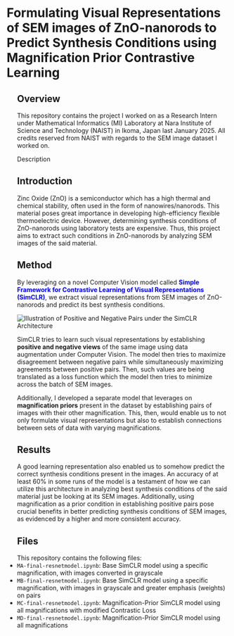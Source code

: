 <h1>Formulating Visual Representations of SEM images of
 ZnO-nanorods to Predict Synthesis Conditions using
 Magnification Prior Contrastive Learning</h1>

<ul>
  <h2>Overview</h2>
  This repository contains the project I worked on as a Research Intern under Mathematical Informatics (MI) Laboratory at Nara Institute of Science and Technology (NAIST) in Ikoma, Japan last
  January 2025. All credits reserved from NAIST with regards to the SEM image dataset I worked on.
</ul>

<ul>Description
<h2>Introduction</h2>
Zinc Oxide (ZnO) is a semiconductor which has a high thermal and chemical stability,
often used in the form of nanowires/nanorods. This material poses great importance in developing
high-efficiency flexible thermoelectric device. However, determining synthesis conditions of ZnO-nanorods
using laboratory tests are expensive. Thus, this project aims to extract such conditions in ZnO-nanorods
by analyzing SEM images of the said material.

<h2>Method</h2>
By leveraging on a novel Computer Vision model called <span style="color:blue"><strong>Simple Framework for
Contrastive Learning of Visual Representations (SimCLR)</strong></span>, we extract visual representations
from SEM images of ZnO-nanorods and predict its best synthesis conditions.

![Illustration of Positive and Negative Pairs under the SimCLR Architecture](assets/simclr-visualization.png)

SimCLR tries to learn such visual representations by establishing <strong>positive and negative views</strong> of the same image using
data augmentation under Computer Vision. The model then tries to maximize disagreement between negative pairs while simultaneously maximizing agreements between
positive pairs. Then, such values are being translated as a loss function which the model then tries to minimize across the batch of 
SEM images. 

Additionally, I developed a separate model that leverages on <strong>magnification priors</strong> present in the dataset by establishing pairs of images with their
other magnification. This, then, would enable us to not only formulate visual representations but also to establish connections between sets of data with 
varying magnifications.

<h2>Results</h2>
A good learning representation also enabled us to somehow predict the  correct synthesis conditions present in the images. An accuracy of at least
 60% in some runs of the model is a testament of how we can utilize this architecture in analyzing best synthesis conditions of the said material just
 be looking at its SEM images. Additionally, using magnification as a prior condition in establishing positive pairs pose crucial benefits in better predicting synthesis conditions
 of SEM images, as evidenced by a higher and more consistent accuracy.
</ul>

<ul>
  <h2>Files</h2>
  This repository contains the following files:
  <li><code>MA-final-resnetmodel.ipynb</code>: Base SimCLR model using a specific magnification, with images converted in grayscale</li>
  <li><code>MB-final-resnetmodel.ipynb</code>: Base SimCLR model using a specific magnification, with images in grayscale and greater emphasis (weights) on pairs</li>
  <li><code>MC-final-resnetmodel.ipynb</code>: Magnification-Prior SimCLR model using all magnifications with modified Contrastic Loss</li>
  <li><code>MD-final-resnetmodel.ipynb</code>: Magnification-Prior SimCLR model using all magnifications</li>
</ul>
 
 
